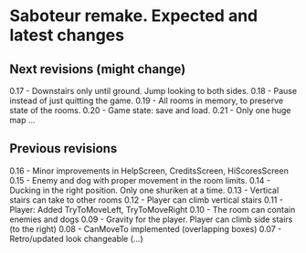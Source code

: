 # Saboteur remake. Expected and latest changes

## Next revisions (might change)

0.17 - Downstairs only until ground. Jump looking to both sides.
0.18 - Pause instead of just quitting the game.
0.19 - All rooms in memory, to preserve state of the rooms.
0.20 - Game state: save and load.
0.21 - Only one huge map
...

## Previous revisions

0.16 - Minor improvements in HelpScreen, CreditsScreen, HiScoresScreen
0.15 - Enemy and dog with proper movement in the room limits.
0.14 - Ducking in the right position. Only one shuriken at a time.
0.13 - Vertical stairs can take to other rooms
0.12 - Player can climb vertical stairs
0.11 - Player: Added TryToMoveLeft, TryToMoveRight
0.10 - The room can contain enemies and dogs
0.09 - Gravity for the player. Player can climb side stairs (to the right)
0.08 - CanMoveTo implemented (overlapping boxes)
0.07 - Retro/updated look changeable
(...)
